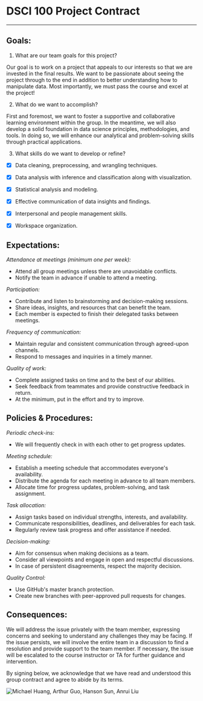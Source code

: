 # DSCI 100 Project Contract
---


## Goals:


1. What are our team goals for this project?


Our goal is to work on a project that appeals to our interests so that we are invested in the final results. We want to be passionate about seeing the project through to the end in addition to better understanding how to manipulate data. Most importantly, we must pass the course and excel at the project!


2. What do we want to accomplish?


First and foremost, we want to foster a supportive and collaborative learning environment within the group. In the meantime, we will also develop a solid foundation in data science principles, methodologies, and tools. In doing so, we will enhance our analytical and problem-solving skills through practical applications.


3. What skills do we want to develop or refine?


- [x] Data cleaning, preprocessing, and wrangling techniques.
- [x] Data analysis with inference and classification along with visualization.
- [x] Statistical analysis and modeling.
- [x] Effective communication of data insights and findings.
- [x] Interpersonal and people management skills.
- [x] Workspace organization.


## Expectations:


*Attendance at meetings (minimum one per week):*
- Attend all group meetings unless there are unavoidable conflicts.
- Notify the team in advance if unable to attend a meeting.


*Participation:*
- Contribute and listen to brainstorming and decision-making sessions.
- Share ideas, insights, and resources that can benefit the team.
- Each member is expected to finish their delegated tasks between meetings.  


*Frequency of communication:*
- Maintain regular and consistent communication through agreed-upon channels.
- Respond to messages and inquiries in a timely manner.


*Quality of work:*
- Complete assigned tasks on time and to the best of our abilities.
- Seek feedback from teammates and provide constructive feedback in return.
- At the minimum, put in the effort and try to improve.


## Policies & Procedures:


*Periodic check-ins:* 
- We will frequently check in with each other to get progress updates.


*Meeting schedule:*
- Establish a meeting schedule that accommodates everyone's availability.
- Distribute the agenda for each meeting in advance to all team members.
- Allocate time for progress updates, problem-solving, and task assignment.


*Task allocation:*
- Assign tasks based on individual strengths, interests, and availability.
- Communicate responsibilities, deadlines, and deliverables for each task.
- Regularly review task progress and offer assistance if needed.


*Decision-making:*
- Aim for consensus when making decisions as a team.
- Consider all viewpoints and engage in open and respectful discussions.
- In case of persistent disagreements, respect the majority decision.


*Quality Control:*
- Use GitHub's master branch protection.
- Create new branches with peer-approved pull requests for changes.


## Consequences:

We will address the issue privately with the team member, expressing concerns and seeking to understand any challenges they may be facing. If the issue persists, we will involve the entire team in a discussion to find a resolution and provide support to the team member. If necessary, the issue will be escalated to the course instructor or TA for further guidance and intervention.

By signing below, we acknowledge that we have read and understood this group contract and agree to abide by its terms.

<img src="https://raw.githubusercontent.com/arthu-rguo/dsci-100-proj/master/signatures.png" alt="Michael Huang, Arthur Guo, Hanson Sun, Anrui Liu"></img>
